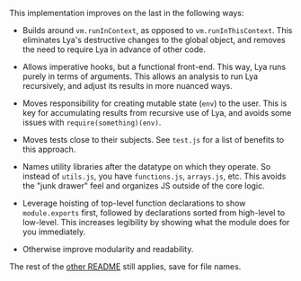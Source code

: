 This implementation improves on the last in the following ways:

* Builds around `vm.runInContext`, as opposed to `vm.runInThisContext`.
  This eliminates Lya's destructive changes to the global object, and
  removes the need to require Lya in advance of other code.

* Allows imperative hooks, but a functional front-end. This way, Lya
  runs purely in terms of arguments. This allows an analysis to run
  Lya recursively, and adjust its results in more nuanced ways.

* Moves responsibility for creating mutable state (`env`) to the user.
  This is key for accumulating results from recursive use of Lya, and
  avoids some issues with `require(something)(env)`.

* Moves tests close to their subjects. See `test.js` for a list of
  benefits to this approach.

* Names utility libraries after the datatype on which they operate. So
  instead of `utils.js`, you have `functions.js`, `arrays.js`,
  etc. This avoids the "junk drawer" feel and organizes JS outside of
  the core logic.

* Leverage hoisting of top-level function declarations to show
  `module.exports` first, followed by declarations sorted from
  high-level to low-level. This increases legibility by showing what
  the module does for you immediately.

* Otherwise improve modularity and readability.

The rest of the [other README](../src/README.md) still applies, save
for file names.
